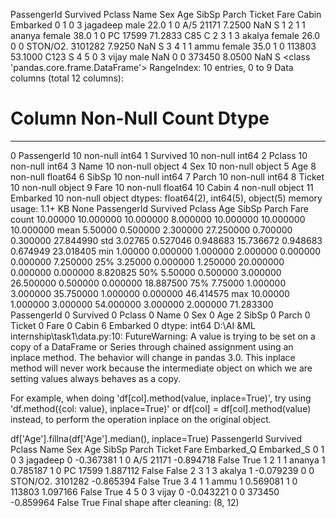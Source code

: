    PassengerId  Survived  Pclass      Name     Sex   Age  SibSp  Parch            Ticket     Fare Cabin Embarked
0            1         0       3  jagadeep    male  22.0      1      0         A/5 21171   7.2500   NaN        S
1            2         1       1    ananya  female  38.0      1      0          PC 17599  71.2833   C85        C
2            3         1       3    akalya  female  26.0      0      0  STON/O2. 3101282   7.9250   NaN        S
3            4         1       1      ammu  female  35.0      1      0            113803  53.1000  C123        S
4            5         0       3     vijay    male   NaN      0      0            373450   8.0500   NaN        S
<class 'pandas.core.frame.DataFrame'>
RangeIndex: 10 entries, 0 to 9
Data columns (total 12 columns):
 #   Column       Non-Null Count  Dtype
---  ------       --------------  -----
 0   PassengerId  10 non-null     int64
 1   Survived     10 non-null     int64
 2   Pclass       10 non-null     int64
 3   Name         10 non-null     object
 4   Sex          10 non-null     object
 5   Age          8 non-null      float64
 6   SibSp        10 non-null     int64
 7   Parch        10 non-null     int64
 8   Ticket       10 non-null     object
 9   Fare         10 non-null     float64
 10  Cabin        4 non-null      object
 11  Embarked     10 non-null     object
dtypes: float64(2), int64(5), object(5)
memory usage: 1.1+ KB
None
       PassengerId   Survived     Pclass        Age      SibSp      Parch       Fare
count     10.00000  10.000000  10.000000   8.000000  10.000000  10.000000  10.000000
mean       5.50000   0.500000   2.300000  27.250000   0.700000   0.300000  27.844990
std        3.02765   0.527046   0.948683  15.736672   0.948683   0.674949  23.018405
min        1.00000   0.000000   1.000000   2.000000   0.000000   0.000000   7.250000
25%        3.25000   0.000000   1.250000  20.000000   0.000000   0.000000   8.820825
50%        5.50000   0.500000   3.000000  26.500000   0.500000   0.000000  18.887500
75%        7.75000   1.000000   3.000000  35.750000   1.000000   0.000000  46.414575
max       10.00000   1.000000   3.000000  54.000000   3.000000   2.000000  71.283300
PassengerId    0
Survived       0
Pclass         0
Name           0
Sex            0
Age            2
SibSp          0
Parch          0
Ticket         0
Fare           0
Cabin          6
Embarked       0
dtype: int64
D:\AI &ML internship\task1\data.py:10: FutureWarning: A value is trying to be set on a copy of a DataFrame or Series through chained assignment using an inplace method.
The behavior will change in pandas 3.0. This inplace method will never work because the intermediate object on which we are setting values always behaves as a copy.

For example, when doing 'df[col].method(value, inplace=True)', try using 'df.method({col: value}, inplace=True)' or df[col] = df[col].method(value) instead, to perform the operation inplace on the original object.


  df['Age'].fillna(df['Age'].median(), inplace=True)
   PassengerId  Survived  Pclass      Name  Sex       Age  SibSp  Parch            Ticket      Fare  Embarked_Q  Embarked_S
0            1         0       3  jagadeep    0 -0.367381      1      0         A/5 21171 -0.894718       False        True
1            2         1       1    ananya    1  0.785187      1      0          PC 17599  1.887112       False       False
2            3         1       3    akalya    1 -0.079239      0      0  STON/O2. 3101282 -0.865394       False        True
3            4         1       1      ammu    1  0.569081      1      0            113803  1.097166       False        True
4            5         0       3     vijay    0 -0.043221      0      0            373450 -0.859964       False        True
Final shape after cleaning: (8, 12)
